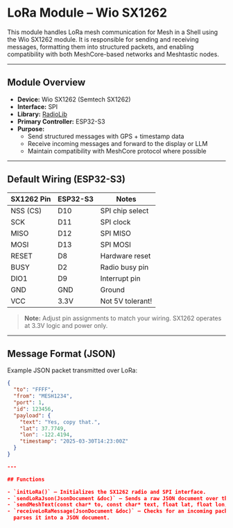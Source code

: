 # LoRa Module – Wio SX1262

This module handles LoRa mesh communication for Mesh in a Shell using the Wio SX1262 module. It is responsible for sending and receiving messages, formatting them into structured packets, and enabling compatibility with both MeshCore-based networks and Meshtastic nodes.

---

## Module Overview

- **Device:** Wio SX1262 (Semtech SX1262)
- **Interface:** SPI
- **Library:** [RadioLib](https://github.com/jgromes/RadioLib)
- **Primary Controller:** ESP32-S3
- **Purpose:**
  - Send structured messages with GPS + timestamp data
  - Receive incoming messages and forward to the display or LLM
  - Maintain compatibility with MeshCore protocol where possible

---

## Default Wiring (ESP32-S3)

| SX1262 Pin | ESP32-S3 | Notes                |
|------------|----------|----------------------|
| NSS (CS)   | D10      | SPI chip select      |
| SCK        | D11      | SPI clock            |
| MISO       | D12      | SPI MISO             |
| MOSI       | D13      | SPI MOSI             |
| RESET      | D8       | Hardware reset       |
| BUSY       | D2       | Radio busy pin       |
| DIO1       | D9       | Interrupt pin        |
| GND        | GND      | Ground               |
| VCC        | 3.3V     | Not 5V tolerant!     |

> **Note:** Adjust pin assignments to match your wiring. SX1262 operates at 3.3V logic and power only.

---

## Message Format (JSON)

Example JSON packet transmitted over LoRa:

```json
{
  "to": "FFFF",
  "from": "MESH1234",
  "port": 1,
  "id": 123456,
  "payload": {
    "text": "Yes, copy that.",
    "lat": 37.7749,
    "lon": -122.4194,
    "timestamp": "2025-03-30T14:23:00Z"
  }
}

---

## Functions

- `initLoRa()` – Initializes the SX1262 radio and SPI interface.
- `sendLoRaJson(JsonDocument &doc)` – Sends a raw JSON document over the radio.
- `sendMeshText(const char* to, const char* text, float lat, float lon, const char* timestamp)` – Builds a Meshtastic-compatible packet and transmits it.
- `receiveLoRaMessage(JsonDocument &doc)` – Checks for an incoming packet and
  parses it into a JSON document.
